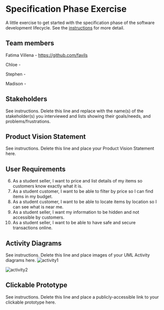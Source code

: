 # Specification Phase Exercise

A little exercise to get started with the specification phase of the software development lifecycle. See the [instructions](instructions.md) for more detail.

## Team members

Fatima Villena - https://github.com/favils

Chloe - 

Stephen -

Madison -

## Stakeholders

See instructions. Delete this line and replace with the name(s) of the stakeholder(s) you interviewed and lists showing their goals/needs, and problems/frustrations.

## Product Vision Statement

See instructions. Delete this line and place your Product Vision Statement here.

## User Requirements

6. As a student seller, I want to price and list details of my items so customers know exactly what it is.
7. As a student customer, I want to be able to filter by price so I can find items in my budget.
8. As a student customer, I want to be able to locate items by location so I can see what is near me.  
9. As a student seller, I want my information to be hidden and not accessible by customers.
10. As a student seller, I want to be able to have safe and secure transactions online.

## Activity Diagrams

See instructions. Delete this line and place images of your UML Activity diagrams here.
![activity1](https://github.com/user-attachments/assets/b44f5cf9-e57c-4d8f-9e9e-f612ba7eb605)

![activity2](https://github.com/user-attachments/assets/8665ceb8-f9b1-4827-8743-76f8ce4bd874)


## Clickable Prototype

See instructions. Delete this line and place a publicly-accessible link to your clickable prototype here.
